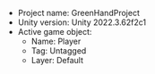 <!-- UNITY CODE ASSIST INSTRUCTIONS START -->
- Project name: GreenHandProject
- Unity version: Unity 2022.3.62f2c1
- Active game object:
  - Name: Player
  - Tag: Untagged
  - Layer: Default
<!-- UNITY CODE ASSIST INSTRUCTIONS END -->